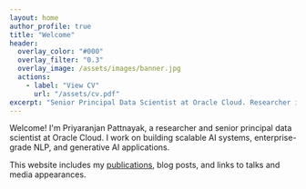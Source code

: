 ```yaml
---
layout: home
author_profile: true
title: "Welcome"
header:
  overlay_color: "#000"
  overlay_filter: "0.3"
  overlay_image: /assets/images/banner.jpg
  actions:
    - label: "View CV"
      url: "/assets/cv.pdf"
excerpt: "Senior Principal Data Scientist at Oracle Cloud. Researcher in NLP, Generative AI, and large-scale AI systems."
---
```


Welcome! I'm Priyaranjan Pattnayak, a researcher and senior principal data scientist at Oracle Cloud. I work on building scalable AI systems, enterprise-grade NLP, and generative AI applications.

This website includes my [publications](/publications), blog posts, and links to talks and media appearances.
